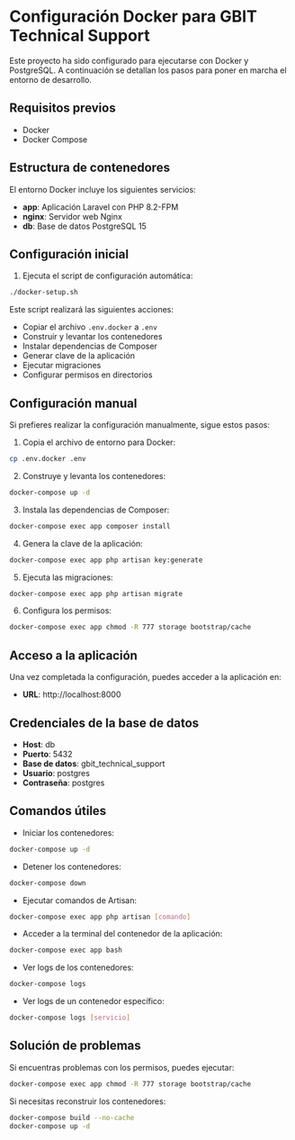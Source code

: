 # Configuración Docker para GBIT Technical Support

Este proyecto ha sido configurado para ejecutarse con Docker y PostgreSQL. A continuación se detallan los pasos para poner en marcha el entorno de desarrollo.

## Requisitos previos

- Docker
- Docker Compose

## Estructura de contenedores

El entorno Docker incluye los siguientes servicios:

- **app**: Aplicación Laravel con PHP 8.2-FPM
- **nginx**: Servidor web Nginx
- **db**: Base de datos PostgreSQL 15

## Configuración inicial

1. Ejecuta el script de configuración automática:

```bash
./docker-setup.sh
```

Este script realizará las siguientes acciones:
- Copiar el archivo `.env.docker` a `.env`
- Construir y levantar los contenedores
- Instalar dependencias de Composer
- Generar clave de la aplicación
- Ejecutar migraciones
- Configurar permisos en directorios

## Configuración manual

Si prefieres realizar la configuración manualmente, sigue estos pasos:

1. Copia el archivo de entorno para Docker:
```bash
cp .env.docker .env
```

2. Construye y levanta los contenedores:
```bash
docker-compose up -d
```

3. Instala las dependencias de Composer:
```bash
docker-compose exec app composer install
```

4. Genera la clave de la aplicación:
```bash
docker-compose exec app php artisan key:generate
```

5. Ejecuta las migraciones:
```bash
docker-compose exec app php artisan migrate
```

6. Configura los permisos:
```bash
docker-compose exec app chmod -R 777 storage bootstrap/cache
```

## Acceso a la aplicación

Una vez completada la configuración, puedes acceder a la aplicación en:

- **URL**: http://localhost:8000

## Credenciales de la base de datos

- **Host**: db
- **Puerto**: 5432
- **Base de datos**: gbit_technical_support
- **Usuario**: postgres
- **Contraseña**: postgres

## Comandos útiles

- Iniciar los contenedores:
```bash
docker-compose up -d
```

- Detener los contenedores:
```bash
docker-compose down
```

- Ejecutar comandos de Artisan:
```bash
docker-compose exec app php artisan [comando]
```

- Acceder a la terminal del contenedor de la aplicación:
```bash
docker-compose exec app bash
```

- Ver logs de los contenedores:
```bash
docker-compose logs
```

- Ver logs de un contenedor específico:
```bash
docker-compose logs [servicio]
```

## Solución de problemas

Si encuentras problemas con los permisos, puedes ejecutar:
```bash
docker-compose exec app chmod -R 777 storage bootstrap/cache
```

Si necesitas reconstruir los contenedores:
```bash
docker-compose build --no-cache
docker-compose up -d
```
